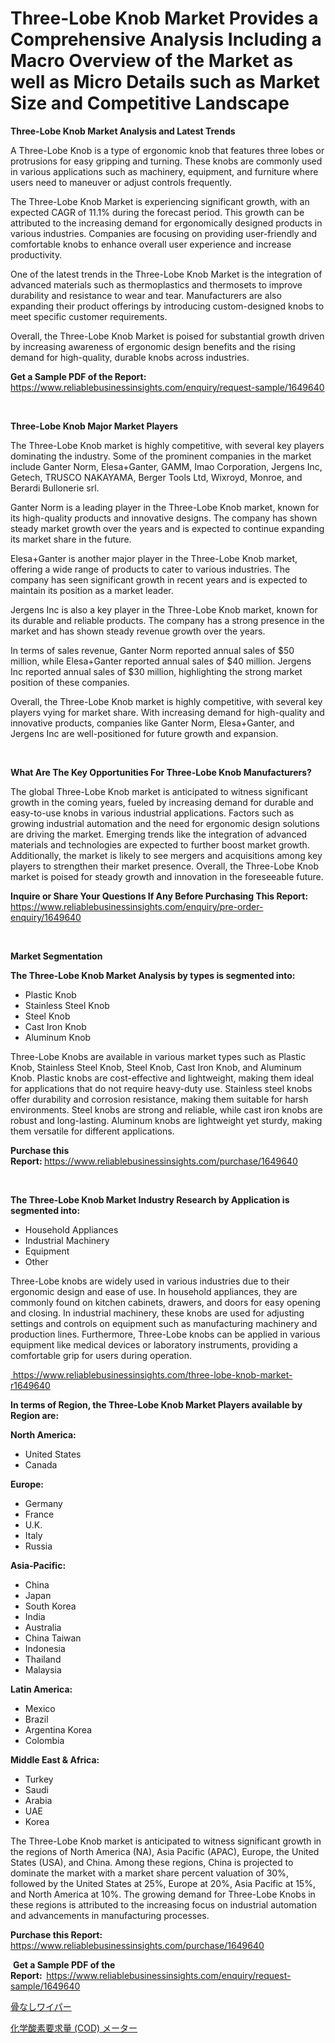 <p><h1>Three-Lobe Knob Market Provides a Comprehensive Analysis Including a Macro Overview of the Market as well as Micro Details such as Market Size and Competitive Landscape</h1></p><p><strong>Three-Lobe Knob Market Analysis and Latest Trends</strong></p>
<p><p>A Three-Lobe Knob is a type of ergonomic knob that features three lobes or protrusions for easy gripping and turning. These knobs are commonly used in various applications such as machinery, equipment, and furniture where users need to maneuver or adjust controls frequently.</p><p>The Three-Lobe Knob Market is experiencing significant growth, with an expected CAGR of 11.1% during the forecast period. This growth can be attributed to the increasing demand for ergonomically designed products in various industries. Companies are focusing on providing user-friendly and comfortable knobs to enhance overall user experience and increase productivity.</p><p>One of the latest trends in the Three-Lobe Knob Market is the integration of advanced materials such as thermoplastics and thermosets to improve durability and resistance to wear and tear. Manufacturers are also expanding their product offerings by introducing custom-designed knobs to meet specific customer requirements.</p><p>Overall, the Three-Lobe Knob Market is poised for substantial growth driven by increasing awareness of ergonomic design benefits and the rising demand for high-quality, durable knobs across industries.</p></p>
<p><strong>Get a Sample PDF of the Report:&nbsp;</strong> <a href="https://www.reliablebusinessinsights.com/enquiry/request-sample/1649640">https://www.reliablebusinessinsights.com/enquiry/request-sample/1649640</a></p>
<p>&nbsp;</p>
<p><strong>Three-Lobe Knob Major Market Players</strong></p>
<p><p>The Three-Lobe Knob market is highly competitive, with several key players dominating the industry. Some of the prominent companies in the market include Ganter Norm, Elesa+Ganter, GAMM, Imao Corporation, Jergens Inc, Getech, TRUSCO NAKAYAMA, Berger Tools Ltd, Wixroyd, Monroe, and Berardi Bullonerie srl.</p><p>Ganter Norm is a leading player in the Three-Lobe Knob market, known for its high-quality products and innovative designs. The company has shown steady market growth over the years and is expected to continue expanding its market share in the future. </p><p>Elesa+Ganter is another major player in the Three-Lobe Knob market, offering a wide range of products to cater to various industries. The company has seen significant growth in recent years and is expected to maintain its position as a market leader.</p><p>Jergens Inc is also a key player in the Three-Lobe Knob market, known for its durable and reliable products. The company has a strong presence in the market and has shown steady revenue growth over the years.</p><p>In terms of sales revenue, Ganter Norm reported annual sales of $50 million, while Elesa+Ganter reported annual sales of $40 million. Jergens Inc reported annual sales of $30 million, highlighting the strong market position of these companies.</p><p>Overall, the Three-Lobe Knob market is highly competitive, with several key players vying for market share. With increasing demand for high-quality and innovative products, companies like Ganter Norm, Elesa+Ganter, and Jergens Inc are well-positioned for future growth and expansion.</p></p>
<p>&nbsp;</p>
<p><strong>What Are The Key Opportunities For Three-Lobe Knob Manufacturers?</strong></p>
<p><p>The global Three-Lobe Knob market is anticipated to witness significant growth in the coming years, fueled by increasing demand for durable and easy-to-use knobs in various industrial applications. Factors such as growing industrial automation and the need for ergonomic design solutions are driving the market. Emerging trends like the integration of advanced materials and technologies are expected to further boost market growth. Additionally, the market is likely to see mergers and acquisitions among key players to strengthen their market presence. Overall, the Three-Lobe Knob market is poised for steady growth and innovation in the foreseeable future.</p></p>
<p><strong>Inquire or Share Your Questions If Any Before Purchasing This Report:</strong> <a href="https://www.reliablebusinessinsights.com/enquiry/pre-order-enquiry/1649640">https://www.reliablebusinessinsights.com/enquiry/pre-order-enquiry/1649640</a></p>
<p>&nbsp;</p>
<p><strong>Market Segmentation</strong></p>
<p><strong>The Three-Lobe Knob Market Analysis by types is segmented into:</strong></p>
<p><ul><li>Plastic Knob</li><li>Stainless Steel Knob</li><li>Steel Knob</li><li>Cast Iron Knob</li><li>Aluminum Knob</li></ul></p>
<p><p>Three-Lobe Knobs are available in various market types such as Plastic Knob, Stainless Steel Knob, Steel Knob, Cast Iron Knob, and Aluminum Knob. Plastic knobs are cost-effective and lightweight, making them ideal for applications that do not require heavy-duty use. Stainless steel knobs offer durability and corrosion resistance, making them suitable for harsh environments. Steel knobs are strong and reliable, while cast iron knobs are robust and long-lasting. Aluminum knobs are lightweight yet sturdy, making them versatile for different applications.</p></p>
<p><strong>Purchase this Report:&nbsp;</strong><a href="https://www.reliablebusinessinsights.com/purchase/1649640">https://www.reliablebusinessinsights.com/purchase/1649640</a></p>
<p>&nbsp;</p>
<p><strong>The Three-Lobe Knob Market Industry Research by Application is segmented into:</strong></p>
<p><ul><li>Household Appliances</li><li>Industrial Machinery</li><li>Equipment</li><li>Other</li></ul></p>
<p><p>Three-Lobe knobs are widely used in various industries due to their ergonomic design and ease of use. In household appliances, they are commonly found on kitchen cabinets, drawers, and doors for easy opening and closing. In industrial machinery, these knobs are used for adjusting settings and controls on equipment such as manufacturing machinery and production lines. Furthermore, Three-Lobe knobs can be applied in various equipment like medical devices or laboratory instruments, providing a comfortable grip for users during operation.</p></p>
<p><a href="https://www.reliablebusinessinsights.com/three-lobe-knob-market-r1649640">&nbsp;https://www.reliablebusinessinsights.com/three-lobe-knob-market-r1649640</a></p>
<p><strong>In terms of Region, the Three-Lobe Knob Market Players available by Region are:</strong></p>
<p>
    <p> <strong> North America: </strong>
        <ul>
            <li>United States</li>
            <li>Canada</li>
        </ul>
        </p> 
    <p> <strong> Europe: </strong>
        <ul>
            <li>Germany</li>
            <li>France</li>
            <li>U.K.</li>
            <li>Italy</li>
            <li>Russia</li>
        </ul>
        </p> 
    <p> <strong> Asia-Pacific: </strong>
        <ul>
            <li>China</li>
            <li>Japan</li>
            <li>South Korea</li>
            <li>India</li>
            <li>Australia</li>
            <li>China Taiwan</li>
            <li>Indonesia</li>
            <li>Thailand</li>
            <li>Malaysia</li>
        </ul>
        </p> 
    <p> <strong> Latin America: </strong>
        <ul>
            <li>Mexico</li>
            <li>Brazil</li>
            <li>Argentina Korea</li>
            <li>Colombia</li>
        </ul>
        </p> 
    <p> <strong> Middle East & Africa: </strong>
        <ul>
            <li>Turkey</li>
            <li>Saudi</li>
            <li>Arabia</li>
            <li>UAE</li>
            <li>Korea</li>
        </ul>
    </p>
    </p>
<p><p>The Three-Lobe Knob market is anticipated to witness significant growth in the regions of North America (NA), Asia Pacific (APAC), Europe, the United States (USA), and China. Among these regions, China is projected to dominate the market with a market share percent valuation of 30%, followed by the United States at 25%, Europe at 20%, Asia Pacific at 15%, and North America at 10%. The growing demand for Three-Lobe Knobs in these regions is attributed to the increasing focus on industrial automation and advancements in manufacturing processes.</p></p>
<p><strong>Purchase this Report: </strong><a href="https://www.reliablebusinessinsights.com/purchase/1649640">https://www.reliablebusinessinsights.com/purchase/1649640</a></p>
<p>&nbsp;<strong>Get a Sample PDF of the Report:&nbsp;&nbsp;</strong><a href="https://www.reliablebusinessinsights.com/enquiry/request-sample/1649640">https://www.reliablebusinessinsights.com/enquiry/request-sample/1649640</a></p>
<p><strong></strong></p>
<p><p><a href="https://github.com/kegley4963/Market-Research-Report-List-1/blob/main/3173557109310.md">骨なしワイパー</a></p><p><a href="https://github.com/LuzHills1972/Market-Research-Report-List-1/blob/main/8477901109311.md">化学酸素要求量 (COD) メーター</a></p></p>